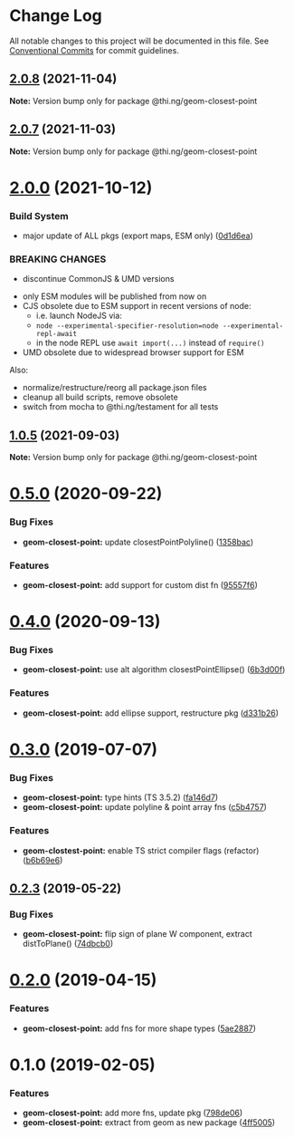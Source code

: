 # Change Log

All notable changes to this project will be documented in this file.
See [Conventional Commits](https://conventionalcommits.org) for commit guidelines.

## [2.0.8](https://github.com/thi-ng/umbrella/compare/@thi.ng/geom-closest-point@2.0.7...@thi.ng/geom-closest-point@2.0.8) (2021-11-04)

**Note:** Version bump only for package @thi.ng/geom-closest-point





## [2.0.7](https://github.com/thi-ng/umbrella/compare/@thi.ng/geom-closest-point@2.0.6...@thi.ng/geom-closest-point@2.0.7) (2021-11-03)

**Note:** Version bump only for package @thi.ng/geom-closest-point





# [2.0.0](https://github.com/thi-ng/umbrella/compare/@thi.ng/geom-closest-point@1.0.5...@thi.ng/geom-closest-point@2.0.0) (2021-10-12)


### Build System

* major update of ALL pkgs (export maps, ESM only) ([0d1d6ea](https://github.com/thi-ng/umbrella/commit/0d1d6ea9fab2a645d6c5f2bf2591459b939c09b6))


### BREAKING CHANGES

* discontinue CommonJS & UMD versions

- only ESM modules will be published from now on
- CJS obsolete due to ESM support in recent versions of node:
  - i.e. launch NodeJS via:
  - `node --experimental-specifier-resolution=node --experimental-repl-await`
  - in the node REPL use `await import(...)` instead of `require()`
- UMD obsolete due to widespread browser support for ESM

Also:
- normalize/restructure/reorg all package.json files
- cleanup all build scripts, remove obsolete
- switch from mocha to @thi.ng/testament for all tests






##  [1.0.5](https://github.com/thi-ng/umbrella/compare/@thi.ng/geom-closest-point@1.0.4...@thi.ng/geom-closest-point@1.0.5) (2021-09-03)

**Note:** Version bump only for package @thi.ng/geom-closest-point

#  [0.5.0](https://github.com/thi-ng/umbrella/compare/@thi.ng/geom-closest-point@0.4.0...@thi.ng/geom-closest-point@0.5.0) (2020-09-22)

###  Bug Fixes

- **geom-closest-point:** update closestPointPolyline() ([1358bac](https://github.com/thi-ng/umbrella/commit/1358bac1a95359340b19adb91b1813edf3e1645a))

###  Features

- **geom-closest-point:** add support for custom dist fn ([95557f6](https://github.com/thi-ng/umbrella/commit/95557f6716071a92433868ce8536ca1c38a54073))

#  [0.4.0](https://github.com/thi-ng/umbrella/compare/@thi.ng/geom-closest-point@0.3.44...@thi.ng/geom-closest-point@0.4.0) (2020-09-13)

###  Bug Fixes

- **geom-closest-point:** use alt algorithm closestPointEllipse() ([6b3d00f](https://github.com/thi-ng/umbrella/commit/6b3d00ff84aba9a430e50e2a0a9d7e0e15e95d02))

###  Features

- **geom-closest-point:** add ellipse support, restructure pkg ([d331b26](https://github.com/thi-ng/umbrella/commit/d331b26fc0a0d16ed2775a784ab709ab3b6dcf60))

#  [0.3.0](https://github.com/thi-ng/umbrella/compare/@thi.ng/geom-closest-point@0.2.3...@thi.ng/geom-closest-point@0.3.0) (2019-07-07)

###  Bug Fixes

- **geom-closest-point:** type hints (TS 3.5.2) ([fa146d7](https://github.com/thi-ng/umbrella/commit/fa146d7))
- **geom-closest-point:** update polyline & point array fns ([c5b4757](https://github.com/thi-ng/umbrella/commit/c5b4757))

###  Features

- **geom-clostest-point:** enable TS strict compiler flags (refactor) ([b6b69e6](https://github.com/thi-ng/umbrella/commit/b6b69e6))

##  [0.2.3](https://github.com/thi-ng/umbrella/compare/@thi.ng/geom-closest-point@0.2.2...@thi.ng/geom-closest-point@0.2.3) (2019-05-22)

###  Bug Fixes

- **geom-closest-point:** flip sign of plane W component, extract distToPlane() ([74dbcb0](https://github.com/thi-ng/umbrella/commit/74dbcb0))

#  [0.2.0](https://github.com/thi-ng/umbrella/compare/@thi.ng/geom-closest-point@0.1.13...@thi.ng/geom-closest-point@0.2.0) (2019-04-15)

###  Features

- **geom-closest-point:** add fns for more shape types ([5ae2887](https://github.com/thi-ng/umbrella/commit/5ae2887))

#  0.1.0 (2019-02-05)

###  Features

- **geom-closest-point:** add more fns, update pkg ([798de06](https://github.com/thi-ng/umbrella/commit/798de06))
- **geom-closest-point:** extract from geom as new package ([4ff5005](https://github.com/thi-ng/umbrella/commit/4ff5005))
